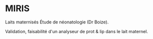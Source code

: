 # MIRIS
Laits maternisés
Étude de néonatologie (Dr Boize).

Validation, faisabilité d'un analyseur de prot & lip dans le lait maternel.

